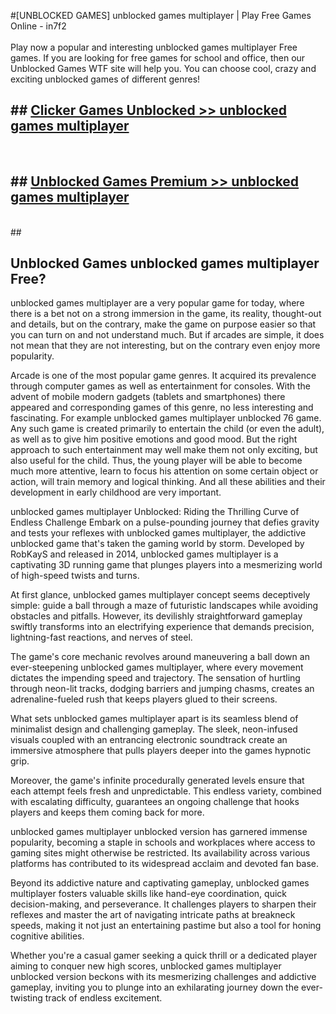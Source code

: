 #[UNBLOCKED GAMES] unblocked games multiplayer | Play Free Games Online - in7f2 <br>
<br>
Play now a popular and interesting unblocked games multiplayer Free games. If you are looking for free games for school and office, then our Unblocked Games WTF site will help you. You can choose cool, crazy and exciting unblocked games of different genres!


## ##  [Clicker Games Unblocked >> unblocked games multiplayer](http://freeplayer.one?title=unblocked_games_multiplayer&ref=22)
  <br>

##  ## [Unblocked Games Premium >> unblocked games multiplayer](http://freeplayer.one?title=unblocked_games_multiplayer&ref=22)
  <br>
  ##



## Unblocked Games unblocked games multiplayer Free?

unblocked games multiplayer are a very popular game for today, where there is a bet not on a strong immersion in the game, its reality, thought-out and details, but on the contrary, make the game on purpose easier so that you can turn on and not understand much. But if arcades are simple, it does not mean that they are not interesting, but on the contrary even enjoy more popularity.

Arcade is one of the most popular game genres. It acquired its prevalence through computer games as well as entertainment for consoles. With the advent of mobile modern gadgets (tablets and smartphones) there appeared and corresponding games of this genre, no less interesting and fascinating. For example unblocked games multiplayer unblocked 76 game. Any such game is created primarily to entertain the child (or even the adult), as well as to give him positive emotions and good mood. But the right approach to such entertainment may well make them not only exciting, but also useful for the child. Thus, the young player will be able to become much more attentive, learn to focus his attention on some certain object or action, will train memory and logical thinking. And all these abilities and their development in early childhood are very important.

unblocked games multiplayer Unblocked: Riding the Thrilling Curve of Endless Challenge
Embark on a pulse-pounding journey that defies gravity and tests your reflexes with unblocked games multiplayer, the addictive unblocked game that's taken the gaming world by storm. Developed by RobKayS and released in 2014, unblocked games multiplayer is a captivating 3D running game that plunges players into a mesmerizing world of high-speed twists and turns.

At first glance, unblocked games multiplayer concept seems deceptively simple: guide a ball through a maze of futuristic landscapes while avoiding obstacles and pitfalls. However, its devilishly straightforward gameplay swiftly transforms into an electrifying experience that demands precision, lightning-fast reactions, and nerves of steel.

The game's core mechanic revolves around maneuvering a ball down an ever-steepening unblocked games multiplayer, where every movement dictates the impending speed and trajectory. The sensation of hurtling through neon-lit tracks, dodging barriers and jumping chasms, creates an adrenaline-fueled rush that keeps players glued to their screens.

What sets unblocked games multiplayer apart is its seamless blend of minimalist design and challenging gameplay. The sleek, neon-infused visuals coupled with an entrancing electronic soundtrack create an immersive atmosphere that pulls players deeper into the games hypnotic grip.

Moreover, the game's infinite procedurally generated levels ensure that each attempt feels fresh and unpredictable. This endless variety, combined with escalating difficulty, guarantees an ongoing challenge that hooks players and keeps them coming back for more.

unblocked games multiplayer unblocked version has garnered immense popularity, becoming a staple in schools and workplaces where access to gaming sites might otherwise be restricted. Its availability across various platforms has contributed to its widespread acclaim and devoted fan base.

Beyond its addictive nature and captivating gameplay, unblocked games multiplayer fosters valuable skills like hand-eye coordination, quick decision-making, and perseverance. It challenges players to sharpen their reflexes and master the art of navigating intricate paths at breakneck speeds, making it not just an entertaining pastime but also a tool for honing cognitive abilities.

Whether you're a casual gamer seeking a quick thrill or a dedicated player aiming to conquer new high scores, unblocked games multiplayer unblocked version beckons with its mesmerizing challenges and addictive gameplay, inviting you to plunge into an exhilarating journey down the ever-twisting track of endless excitement.